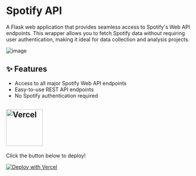 # Spotify API

A Flask web application that provides seamless access to Spotify's Web API endpoints. This wrapper allows you to fetch Spotify data without requiring user authentication, making it ideal for data collection and analysis projects.

![image](https://github.com/user-attachments/assets/747e469c-2d17-499b-81a9-b9cf42e7f590)

## ✨ Features

- Access to all major Spotify Web API endpoints
- Easy-to-use REST API endpoints
- No Spotify authentication required

## <img src="https://vercel.com/vc-ap-vercel-marketing/_next/static/media/vercel-logotype-dark.01246f11.svg" width="100" alt="Vercel">

Click the button below to deploy!

[![Deploy with Vercel](https://vercel.com/button)](https://vercel.com/new/clone?repository-url=https://github.com/afkarxyz/spotifyapis)
